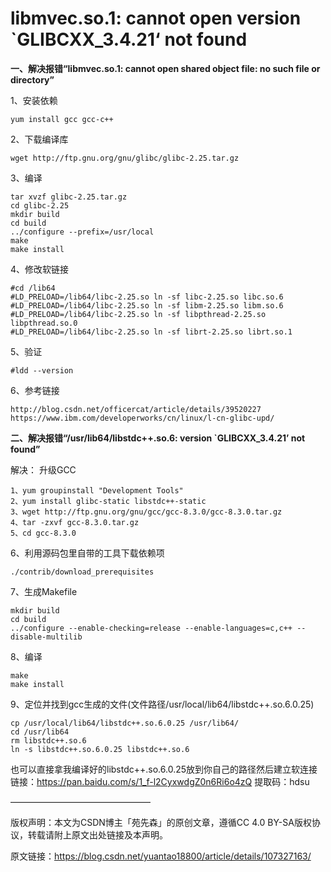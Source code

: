 
# libmvec.so.1: cannot open version `GLIBCXX_3.4.21‘ not found #

**一、解决报错“libmvec.so.1: cannot open shared object file: no such file or directory”**

1、安装依赖

    yum install gcc gcc-c++

2、下载编译库

    wget http://ftp.gnu.org/gnu/glibc/glibc-2.25.tar.gz

3、编译

    tar xvzf glibc-2.25.tar.gz
    cd glibc-2.25
    mkdir build
    cd build
    ../configure --prefix=/usr/local
    make
    make install
4、修改软链接

    #cd /lib64
    #LD_PRELOAD=/lib64/libc-2.25.so ln -sf libc-2.25.so libc.so.6
    #LD_PRELOAD=/lib64/libc-2.25.so ln -sf libm-2.25.so libm.so.6
    #LD_PRELOAD=/lib64/libc-2.25.so ln -sf libpthread-2.25.so libpthread.so.0
    #LD_PRELOAD=/lib64/libc-2.25.so ln -sf librt-2.25.so librt.so.1

5、验证

    #ldd --version

6、参考链接

    http://blog.csdn.net/officercat/article/details/39520227
    https://www.ibm.com/developerworks/cn/linux/l-cn-glibc-upd/

**二、解决报错“/usr/lib64/libstdc++.so.6: version `GLIBCXX_3.4.21’ not found”**

解决： 升级GCC

    1、yum groupinstall "Development Tools"
    2、yum install glibc-static libstdc++-static
    3、wget http://ftp.gnu.org/gnu/gcc/gcc-8.3.0/gcc-8.3.0.tar.gz
    4、tar -zxvf gcc-8.3.0.tar.gz
    5、cd gcc-8.3.0

6、利用源码包里自带的工具下载依赖项

    ./contrib/download_prerequisites

7、生成Makefile

    mkdir build
    cd build
    ../configure --enable-checking=release --enable-languages=c,c++ --disable-multilib

8、编译

    make
    make install

9、定位并找到gcc生成的文件(文件路径/usr/local/lib64/libstdc++.so.6.0.25)

    cp /usr/local/lib64/libstdc++.so.6.0.25 /usr/lib64/
    cd /usr/lib64
    rm libstdc++.so.6
    ln -s libstdc++.so.6.0.25 libstdc++.so.6

也可以直接拿我编译好的libstdc++.so.6.0.25放到你自己的路径然后建立软连接
链接：https://pan.baidu.com/s/1_f-l2CyxwdgZ0n6Ri6o4zQ
提取码：hdsu

————————————————

版权声明：本文为CSDN博主「苑先森」的原创文章，遵循CC 4.0 BY-SA版权协议，转载请附上原文出处链接及本声明。

原文链接：https://blog.csdn.net/yuantao18800/article/details/107327163/